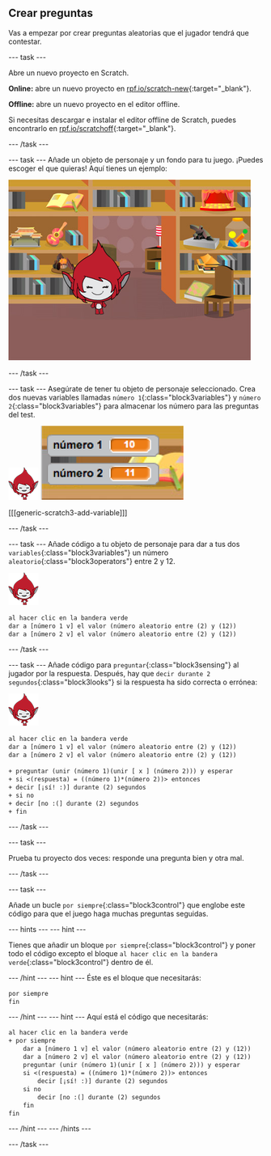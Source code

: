 ## Crear preguntas

Vas a empezar por crear preguntas aleatorias que el jugador tendrá que contestar.

\--- task \---

Abre un nuevo proyecto en Scratch.

**Online:** abre un nuevo proyecto en [rpf.io/scratch-new](http://rpf.io/scratch-new){:target="_blank"}.

**Offline:** abre un nuevo proyecto en el editor offline.

Si necesitas descargar e instalar el editor offline de Scratch, puedes encontrarlo en [rpf.io/scratchoff](http://rpf.io/scratchoff){:target="_blank"}.

\--- /task \---

\--- task \--- Añade un objeto de personaje y un fondo para tu juego. ¡Puedes escoger el que quieras! Aquí tienes un ejemplo:

![screenshot](images/brain-setting.png)

\--- /task \---

\--- task \--- Asegúrate de tener tu objeto de personaje seleccionado. Crea dos nuevas variables llamadas `número 1`{:class="block3variables"} y `número 2`{:class="block3variables"} para almacenar los número para las preguntas del test.

![screenshot](images/giga-sprite.png) ![screenshot](images/brain-variables.png)

[[[generic-scratch3-add-variable]]]

\--- /task \---

\--- task \--- Añade código a tu objeto de personaje para dar a tus dos `variables`{:class="block3variables"} un número `aleatorio`{:class="block3operators"} entre 2 y 12.

![screenshot](images/giga-sprite.png)

```blocks3
al hacer clic en la bandera verde
dar a [número 1 v] el valor (número aleatorio entre (2) y (12))
dar a [número 2 v] el valor (número aleatorio entre (2) y (12))
```

\--- /task \---

\--- task \--- Añade código para `preguntar`{:class="block3sensing"} al jugador por la respuesta. Después, hay que `decir durante 2 segundos`{:class="block3looks"} si la respuesta ha sido correcta o errónea:

![screenshot](images/giga-sprite.png)

```blocks3
al hacer clic en la bandera verde
dar a [número 1 v] el valor (número aleatorio entre (2) y (12))
dar a [número 2 v] el valor (número aleatorio entre (2) y (12))

+ preguntar (unir (número 1)(unir [ x ] (número 2))) y esperar
+ si <(respuesta) = ((número 1)*(número 2))> entonces
+ decir [¡sí! :)] durante (2) segundos
+ si no
+ decir [no :(] durante (2) segundos
+ fin
```

\--- /task \---

\--- task \---

Prueba tu proyecto dos veces: responde una pregunta bien y otra mal.

\--- /task \---

\--- task \---

Añade un bucle `por siempre`{:class="block3control"} que englobe este código para que el juego haga muchas preguntas seguidas.

\--- hints \--- \--- hint \---

Tienes que añadir un bloque `por siempre`{:class="block3control"} y poner todo el código excepto el bloque `al hacer clic en la bandera verde`{:class="block3control"} dentro de él.

\--- /hint \--- \--- hint \--- Éste es el bloque que necesitarás:

```blocks3
por siempre
fin
```

\--- /hint \--- \--- hint \--- Aquí está el código que necesitarás:

```blocks3
al hacer clic en la bandera verde
+ por siempre
    dar a [número 1 v] el valor (número aleatorio entre (2) y (12))
    dar a [número 2 v] el valor (número aleatorio entre (2) y (12))
    preguntar (unir (número 1)(unir [ x ] (número 2))) y esperar
    si <(respuesta) = ((número 1)*(número 2))> entonces
        decir [¡sí! :)] durante (2) segundos
    si no
        decir [no :(] durante (2) segundos
    fin
fin
```

\--- /hint \--- \--- /hints \---

\--- /task \---